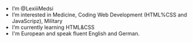 - I’m @LexiiiMedsi
- I’m interested in Medicine, Coding Web Development (HTML%CSS and JavaScripz), Military
- I’m currently learning HTML&CSS
- I'm European and speak fluent English and German.

